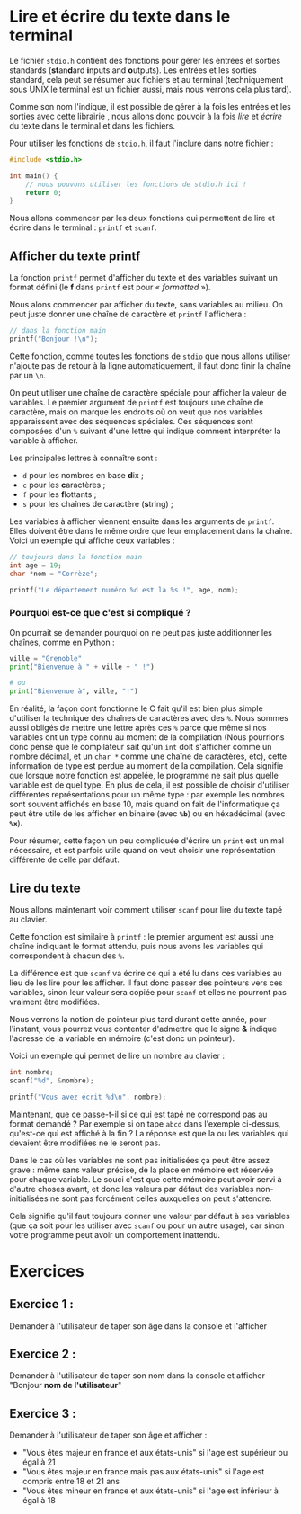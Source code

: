 
# Lire et écrire du texte dans le terminal

Le fichier `stdio.h` contient des fonctions pour gérer les entrées et sorties standards (**st**an**d**ard **i**nputs and **o**utputs). Les entrées et les sorties standard, cela peut se résumer aux fichiers et au terminal (techniquement sous UNIX le terminal est un fichier aussi, mais nous verrons cela plus tard).

Comme son nom l'indique, il est possible de gérer à la fois les entrées et les sorties avec cette librairie , nous allons donc pouvoir à la fois *lire* et *écrire* du texte dans le terminal et dans les fichiers.

Pour utiliser les fonctions de `stdio.h`, il faut l'inclure dans notre fichier :

```c
#include <stdio.h>

int main() {
    // nous pouvons utiliser les fonctions de stdio.h ici !
    return 0;
}
```

Nous allons commencer par les deux fonctions qui permettent de lire et écrire dans le terminal : `printf` et `scanf`.

## Afficher du texte printf

La fonction `printf` permet d'afficher du texte et des variables suivant un format défini (le **f** dans `printf` est pour « *formatted* »).

Nous alons commencer par afficher du texte, sans variables au milieu. On peut juste donner une chaîne de caractère et `printf`
l'affichera :

```c
// dans la fonction main
printf("Bonjour !\n");
```

Cette fonction, comme toutes les fonctions de `stdio` que nous allons utiliser n'ajoute pas de retour à la ligne automatiquement,
il faut donc finir la chaîne par un `\n`.

On peut utiliser une chaîne de caractère spéciale pour afficher la valeur de variables. Le premier argument de `printf` est toujours une chaîne de caractère, mais on marque les endroits où on veut que nos variables apparaissent avec des séquences spéciales.
Ces séquences sont composées d'un `%` suivant d'une lettre qui indique comment interpréter la variable à afficher.

Les principales lettres à connaître sont :

- `d` pour les nombres en base **d**ix ;
- `c` pour les **c**aractères ;
- `f` pour les **f**lottants ;
- `s` pour les chaînes de caractère (**s**tring) ;

Les variables à afficher viennent ensuite dans les arguments de `printf`. Elles doivent être
dans le même ordre que leur emplacement dans la chaîne. Voici un exemple qui affiche deux variables :

```c
// toujours dans la fonction main
int age = 19;
char *nom = "Corrèze";

printf("Le département numéro %d est la %s !", age, nom);
```

### Pourquoi est-ce que c'est si compliqué ?

On pourrait se demander pourquoi on ne peut pas juste additionner les chaînes, comme en Python :

```python
ville = "Grenoble"
print("Bienvenue à " + ville + " !")

# ou
print("Bienvenue à", ville, "!")
```

En réalité, la façon dont fonctionne le C fait qu'il est bien plus simple d'utiliser la technique
des chaînes de caractères avec des `%`. Nous sommes aussi obligés de mettre une lettre après
ces `%` parce que même si nos variables ont un type connu au moment de la compilation
(Nous pourrions donc pense que le compilateur sait qu'un `int` doit s'afficher comme un nombre décimal, et un `char *`
comme une chaîne de caractères, etc), cette information de type est perdue au moment de la compilation. Cela signifie que lorsque notre fonction est appelée, le programme ne sait plus quelle variable est de quel type. En plus de cela, il est possible de choisir d'utiliser différentes représentations pour un même type : par exemple les nombres sont souvent affichés en base 10, mais quand on fait de l'informatique ça peut être
utile de les afficher en binaire (avec **`%b`**) ou en héxadécimal (avec **`%x`**).

Pour résumer, cette façon un peu compliquée d'écrire un `print` est un mal nécessaire, et est parfois utile
quand on veut choisir une représentation différente de celle par défaut.

## Lire du texte

Nous allons maintenant voir comment utiliser `scanf` pour lire du texte tapé au clavier.

Cette fonction est similaire à `printf` : le premier argument est aussi une chaîne
indiquant le format attendu, puis nous avons les variables qui correspondent à chacun des `%`.

La différence est que `scanf` va écrire ce qui a été lu dans ces variables au lieu de les lire
pour les afficher. Il faut donc passer des pointeurs vers ces variables, sinon leur valeur sera
copiée pour `scanf` et elles ne pourront pas vraiment être modifiées.

Nous verrons la notion de pointeur plus tard durant cette année, pour l'instant, vous pourrez vous contenter d'admettre que le signe **&** indique l'adresse de la variable en mémoire (c'est donc un pointeur).

Voici un exemple qui permet de lire un nombre au clavier :

```c
int nombre;
scanf("%d", &nombre);

printf("Vous avez écrit %d\n", nombre);
```

Maintenant, que ce passe-t-il si ce qui est tapé ne correspond pas au format demandé ? Par exemple si
on tape `abcd` dans l'exemple ci-dessus, qu'est-ce qui est affiché à la fin ? La réponse est que la ou
les variables qui devaient être modifiées ne le seront pas.

Dans le cas où les variables ne sont pas initialisées ça peut être assez grave : même sans valeur précise,
de la place en mémoire est réservée pour chaque variable. Le souci c'est que cette mémoire peut avoir servi
à d'autre choses avant, et donc les valeurs par défaut des variables non-initialisées ne sont pas forcément
celles auxquelles on peut s'attendre.

Cela signifie qu'il faut toujours donner une valeur par défaut à ses variables (que ça soit pour les utiliser avec `scanf` ou pour un autre usage), car sinon votre programme peut avoir un comportement inattendu. 

# Exercices

## Exercice 1 :

Demander à l'utilisateur de taper son âge dans la console et l'afficher

## Exercice 2 :

Demander à l'utilisateur de taper son nom dans la console et afficher "Bonjour **nom de l'utilisateur**"

## Exercice 3 :

Demander à l'utilisateur de taper son âge et afficher : 

- "Vous êtes majeur en france et aux états-unis" si l'age est supérieur ou égal à 21
- "Vous êtes majeur en france mais pas aux états-unis" si l'age est compris entre 18 et 21 ans
- "Vous êtes mineur en france et aux états-unis" si l'age est inférieur à égal à 18


